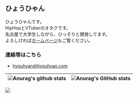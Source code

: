 ## ひょうひゃん

ひょうひゃんです。  
HipHopとVTuberのオタクです。  
名古屋で大学生しながら、ひっそりと開発してます。  
よろしければ[ホームページ](https://hyouhyan.com)もご覧ください。  

### 連絡等はこちら
- [hyouhyan@hyouhyan.com](mailto:hyouhyan@hyouhyan.com)


| ![Anurag's github stats](https://github-readme-stats.vercel.app/api?username=hyouhyan&show=reviews&rank_icon=github&show_icons=true&ring_color=6666f3&&theme=transparent&hide_border=true) | ![Anurag's GitHub stats](https://github-readme-stats.vercel.app/api/top-langs/?username=hyouhyan&layout=donut&langs_count=6&theme=transparent&hide_border=true) |
| ------------- | ------------- |

<picture>
  <source
    srcset="https://kusa-evolution.onrender.com/evolution?username=hyouhyan&length=14"
    media="(prefers-color-scheme: dark)"
  />
  <source
    srcset="https://kusa-evolution.onrender.com/evolution?username=hyouhyan&length=14"
    media="(prefers-color-scheme: light), (prefers-color-scheme: no-preference)"
  />
  <img src="https://kusa-evolution.onrender.com/evolution?username=hyouhyan&length=14" />
</picture>
